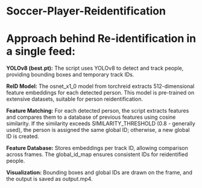 # Soccer-Player-Reidentification
# Approach behind Re-identification in a single feed: 
**YOLOv8 (best.pt):** The script uses YOLOv8 to detect and track people, providing bounding boxes and temporary track IDs.

**ReID Model:** The osnet_x1_0 model from torchreid extracts 512-dimensional feature embeddings for each detected person. This model is pre-trained on extensive datasets, suitable for person reidentification.

**Feature Matching:** For each detected person, the script extracts features and compares them to a database of previous features using cosine similarity. If the similarity exceeds SIMILARITY_THRESHOLD (0.8 - generally used), the person is assigned the same global ID; otherwise, a new global ID is created.

**Feature Database:** Stores embeddings per track ID, allowing comparison across frames. The global_id_map ensures consistent IDs for reidentified people.

**Visualization:** Bounding boxes and global IDs are drawn on the frame, and the output is saved as output.mp4.
